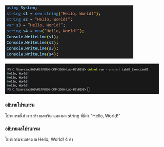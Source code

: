 ![](/Pictures/Picture-15.png)

![](/Pictures/Picture-16.png)

### อธิบายโปรแกรม

โปรแกรมนี้ทำการสร้างและเรียกแสดงผล string ที่มีค่า "Hello, World!" 

### อธิบายผลโปรแกรม

โปรแกรมจะแสดงผล Hello, World! 4 คำ
